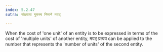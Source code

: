 ```yaml
---
index: 5.2.47
sutra: संख्याया गुणस्य निमाने मयट्

---
```

When the cost of 'one unit' of an entity is to be expressed in terms of the cost of 'multiple units' of another entity, मयट् प्रत्यय can be applied to the number that represents the 'number of units' of the second entity.



